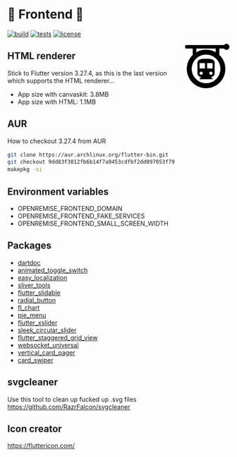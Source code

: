 # :construction: Frontend :construction:

[![build](https://github.com/OpenRemise/Frontend/actions/workflows/build.yml/badge.svg)](https://github.com/OpenRemise/Frontend/actions/workflows/build.yml) [![tests](https://github.com/OpenRemise/Frontend/actions/workflows/tests.yml/badge.svg)](https://github.com/OpenRemise/Frontend/actions/workflows/tests.yml) [![license](https://img.shields.io/github/license/OpenRemise/Frontend)](https://github.com/OpenRemise/Frontend/raw/master/LICENSE)

<a href="https://openremise.at">
<picture>
  <source media="(prefers-color-scheme: dark)" srcset="https://github.com/OpenRemise/.github/raw/master/data/icons/icon_dark.svg">
  <img src="https://github.com/OpenRemise/.github/raw/master/data/icons/icon_light.svg" width="20%" align="right">
</picture>
</a>

## HTML renderer
Stick to Flutter version 3.27.4, as this is the last version which supports the HTML renderer...
- App size with canvaskit: 3.8MB
- App size with HTML: 1.1MB

## AUR
How to checkout 3.27.4 from AUR
```sh
git clone https://aur.archlinux.org/flutter-bin.git
git checkout 9dd83f3012fb6b14f7a9453cdfbf2dd097053f79
makepkg -si
```

## Environment variables
- OPENREMISE_FRONTEND_DOMAIN
- OPENREMISE_FRONTEND_FAKE_SERVICES
- OPENREMISE_FRONTEND_SMALL_SCREEN_WIDTH

## Packages
- [dartdoc](https://pub.dev/packages/dartdoc)
- [animated_toggle_switch](https://pub.dev/packages/animated_toggle_switch)
- [easy_localization](https://pub.dev/packages/easy_localization)
- [sliver_tools](https://pub.dev/packages/sliver_tools)
- [flutter_slidable](https://pub.dev/packages/flutter_slidable)
- [radial_button](https://pub.dev/packages/radial_button)
- [fl_chart](https://pub.dev/packages/fl_chart)
- [pie_menu](https://pub.dev/packages/pie_menu)
- [flutter_xslider](https://pub.dev/packages/flutter_xlider)
- [sleek_circular_slider](https://pub.dev/packages/sleek_circular_slider)
- [flutter_staggered_grid_view](https://pub.dev/packages/flutter_staggered_grid_view)
- [websocket_universal](https://pub.dev/packages/websocket_universal)
- [vertical_card_pager](https://pub.dev/packages/vertical_card_pager)
- [card_swiper](https://pub.dev/packages/card_swiper)

## svgcleaner
Use this tool to clean up fucked up .svg files  
https://github.com/RazrFalcon/svgcleaner

## Icon creator
https://fluttericon.com/